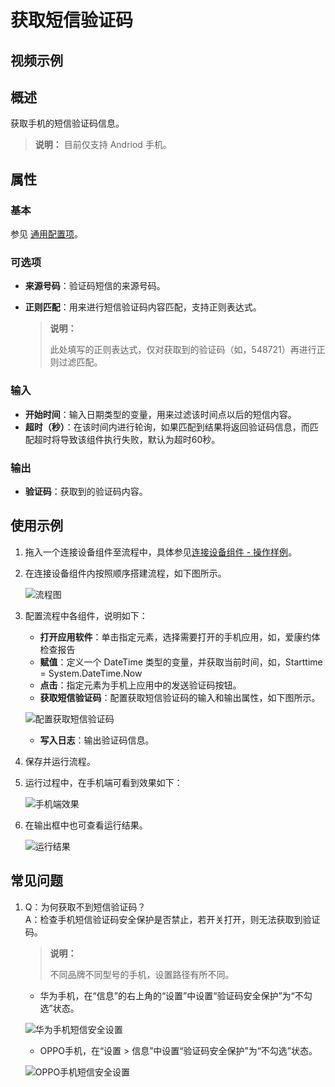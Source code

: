 # 获取短信验证码

## 视频示例

## 概述

获取手机的短信验证码信息。

>**说明：**
> 目前仅支持 Andriod 手机。

## 属性

### 基本

参见 [通用配置项](../Appendix/CommonConfigurationItems.md)。

### 可选项

- **来源号码**：验证码短信的来源号码。
- **正则匹配**：用来进行短信验证码内容匹配，支持正则表达式。

    >**说明：**
    >
    >此处填写的正则表达式，仅对获取到的验证码（如，548721）再进行正则过滤匹配。

### 输入

- **开始时间**：输入日期类型的变量，用来过滤该时间点以后的短信内容。
- **超时（秒）**：在该时间内进行轮询，如果匹配到结果将返回验证码信息，而匹配超时将导致该组件执行失败，默认为超时60秒。

### 输出

- **验证码**：获取到的验证码内容。

## 使用示例

1. 拖入一个连接设备组件至流程中，具体参见[连接设备组件 - 操作样例](./MobileConnect.md)。

2. 在连接设备组件内按照顺序搭建流程，如下图所示。

    ![流程图](https://docimages.blob.core.chinacloudapi.cn/images/Activities/workflowsmscode20201230.jpg)

3. 配置流程中各组件，说明如下：

    - **打开应用软件**：单击指定元素，选择需要打开的手机应用，如，爱康约体检查报告
    - **赋值**：定义一个 DateTime 类型的变量，并获取当前时间，如，Starttime = System.DateTime.Now
    - **点击**：指定元素为手机上应用中的发送验证码按钮。
    - **获取短信验证码**：配置获取短信验证码的输入和输出属性，如下图所示。

     ![配置获取短信验证码](https://docimages.blob.core.chinacloudapi.cn/images/Activities/smscodevarials20201230.png)

    - **写入日志**：输出验证码信息。

4. 保存并运行流程。

5. 运行过程中，在手机端可看到效果如下：

    ![手机端效果](https://docimages.blob.core.chinacloudapi.cn/images/Activities/runprocesssmscode20201230.png)

6. 在输出框中也可查看运行结果。

    ![运行结果](https://docimages.blob.core.chinacloudapi.cn/images/Activities/resultsmscode20201230.png)

## 常见问题

1. Q：为何获取不到短信验证码？
   <br>A：检查手机短信验证码安全保护是否禁止，若开关打开，则无法获取到验证码。

   >**说明：**
   >
   >不同品牌不同型号的手机，设置路径有所不同。

   - 华为手机，在“信息”的右上角的“设置”中设置“验证码安全保护”为“不勾选”状态。

    ![华为手机短信安全设置](https://docimages.blob.core.chinacloudapi.cn/images/Activities/smssetting20201230.png)

   - OPPO手机，在“设置 > 信息”中设置“验证码安全保护”为“不勾选”状态。

    ![OPPO手机短信安全设置](https://docimages.blob.core.chinacloudapi.cn/images/Studio/opposetting20210618.png)
